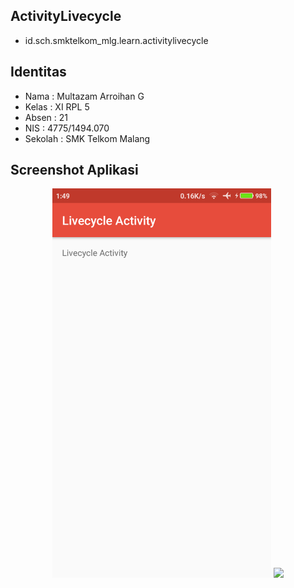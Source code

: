 ## ActivityLivecycle
* id.sch.smktelkom_mlg.learn.activitylivecycle

## Identitas
* Nama  : Multazam Arroihan G
* Kelas : XI RPL 5
* Absen : 21
* NIS   : 4775/1494.070
* Sekolah : SMK Telkom Malang

## Screenshot Aplikasi
<p align="center">
  <img src="https://github.com/rehanarroihan/ActivityLivecycle/blob/master/lva.png" width="350"/>
  <img src="http://i66.tinypic.com/2m76z9x.png" width="350"/>
</p>


